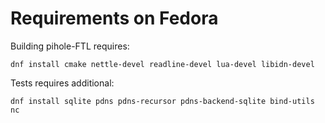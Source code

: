# Requirements on Fedora

Building pihole-FTL requires:

```dnf install cmake nettle-devel readline-devel lua-devel libidn-devel```

Tests requires additional:

```dnf install sqlite pdns pdns-recursor pdns-backend-sqlite bind-utils nc```
